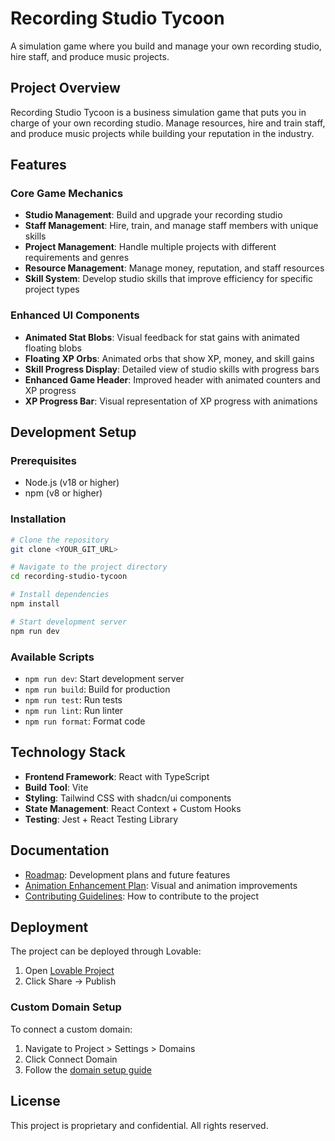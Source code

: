 # Recording Studio Tycoon

A simulation game where you build and manage your own recording studio, hire staff, and produce music projects.

## Project Overview

Recording Studio Tycoon is a business simulation game that puts you in charge of your own recording studio. Manage resources, hire and train staff, and produce music projects while building your reputation in the industry.

## Features

### Core Game Mechanics
- **Studio Management**: Build and upgrade your recording studio
- **Staff Management**: Hire, train, and manage staff members with unique skills
- **Project Management**: Handle multiple projects with different requirements and genres
- **Resource Management**: Manage money, reputation, and staff resources
- **Skill System**: Develop studio skills that improve efficiency for specific project types

### Enhanced UI Components
- **Animated Stat Blobs**: Visual feedback for stat gains with animated floating blobs
- **Floating XP Orbs**: Animated orbs that show XP, money, and skill gains
- **Skill Progress Display**: Detailed view of studio skills with progress bars
- **Enhanced Game Header**: Improved header with animated counters and XP progress
- **XP Progress Bar**: Visual representation of XP progress with animations

## Development Setup

### Prerequisites
- Node.js (v18 or higher)
- npm (v8 or higher)

### Installation

```sh
# Clone the repository
git clone <YOUR_GIT_URL>

# Navigate to the project directory
cd recording-studio-tycoon

# Install dependencies
npm install

# Start development server
npm run dev
```

### Available Scripts

- `npm run dev`: Start development server
- `npm run build`: Build for production
- `npm run test`: Run tests
- `npm run lint`: Run linter
- `npm run format`: Format code

## Technology Stack

- **Frontend Framework**: React with TypeScript
- **Build Tool**: Vite
- **Styling**: Tailwind CSS with shadcn/ui components
- **State Management**: React Context + Custom Hooks
- **Testing**: Jest + React Testing Library

## Documentation

- [Roadmap](ROADMAP.md): Development plans and future features
- [Animation Enhancement Plan](docs/ANIMATION_ENHANCEMENT_PLAN.md): Visual and animation improvements
- [Contributing Guidelines](CONTRIBUTING.md): How to contribute to the project

## Deployment

The project can be deployed through Lovable:

1. Open [Lovable Project](https://lovable.dev/projects/fb4096d3-b98e-4381-9c20-873902a5af5d)
2. Click Share -> Publish

### Custom Domain Setup

To connect a custom domain:
1. Navigate to Project > Settings > Domains
2. Click Connect Domain
3. Follow the [domain setup guide](https://docs.lovable.dev/tips-tricks/custom-domain#step-by-step-guide)

## License

This project is proprietary and confidential. All rights reserved.
